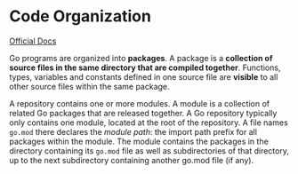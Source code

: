 # Code Organization

[Official Docs](https://golang.org/doc/code.html#Organization)

Go programs are organized into **packages**. A package is a **collection of source files in the same directory that are compiled together**. Functions, types, variables and constants defined in one source file are **visible** to all other source files within the same package.

A repository contains one or more modules. A module is a collection of related Go packages that are released together. A Go repository typically only contains one module, located at the root of the repository. A file names `go.mod` there declares the *module path*: the import path prefix for all packages within the module. The module contains the packages in the directory containing its `go.mod` file as well as subdirectories of that directory, up to the next subdirectory containing another go.mod file (if any).

